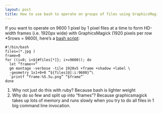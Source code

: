 ```yaml
---
layout: post
title: How to use bash to operate on groups of files using GraphicsMagick?
---
```

If you want to operate on 9600 1 pixel by 1 pixel files at a time to form HD-width frames (i.e. 1920px wide) with GraphicsMagick (1920 pixels per row *5rows = 9600), here’s a [bash script](https://github.com/rtanglao/rtgram/blob/gh-pages/IG-VANCOUVER_2014/RENUMBERED/TOP10/TOPCOLOUR/make1920By5PixelPNG.sh):

    #!/bin/bash
    files=(*.jpg )
    frame=0
    for ((i=0; i<${#files[*]}; i+=9600)); do
      let “frame++”
      gm montage -verbose -tile 1920x5 +frame +shadow +label \
      -geometry 1x1+0+0 “${files[@]:i:9600}”\
      `printf “frame-%5.5u.png” “$frame”`
    done

1.  Why not just do this with ruby? Because bash is lighter weight
2.  Why do so few and split up into “frames”? Because graphicsmagick takes up lots of memory and runs slowly when you try to do all files in 1 big command line invocation.
